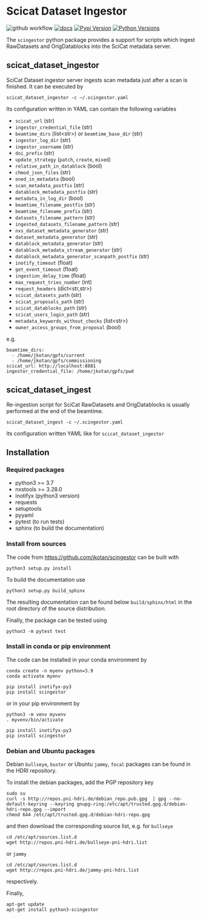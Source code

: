# Scicat Dataset Ingestor

![github workflow](https://github.com/jkotan/scingestor/actions/workflows/tests.yml/badge.svg) [![docs](https://img.shields.io/badge/Documentation-webpages-ADD8E6.svg)](https://jkotan.github.io/scingestor/index.html) [![Pypi Version](https://img.shields.io/pypi/v/scingestor.svg)](https://pypi.python.org/pypi/scingestor) [![Python Versions](https://img.shields.io/pypi/pyversions/scingestor.svg)](https://pypi.python.org/pypi/scingestor/)

The `scingestor` python package provides a support for scripts which ingest RawDatasets and OrigDatablocks into the SciCat metadata server.

## scicat_dataset_ingestor
SciCat Dataset ingestor server ingests scan metadata just after a scan is finished. It can be executed by

```
scicat_dataset_ingestor -c ~/.scingestor.yaml
```
Its configuration written in YAML can contain the following variables
* `scicat_url` (str)
* `ingestor_credential_file` (str)
* `beamtime_dirs` (list\<str\>)  or  `beamtime_base_dir` (str)
* `ingestor_log_dir` (str)
* `ingestor_username` (str)
* `doi_prefix` (str)
* `update_strategy` (`patch`, `create`, `mixed`)
* `relative_path_in_datablock` (bool)
* `chmod_json_files` (str)
* `oned_in_metadata` (bool)
* `scan_metadata_postfix` (str)
* `datablock_metadata_postfix` (str)
* `metadata_in_log_dir` (bool)
* `beamtime_filename_postfix` (str)
* `beamtime_filename_prefix` (str)
* `datasets_filename_pattern` (str)
* `ingested_datasets_filename_pattern` (str)
* `nxs_dataset_metadata_generator` (str)
* `dataset_metadata_generator` (str)
* `datablock_metadata_generator` (str)
* `datablock_metadata_stream_generator` (str)
* `datablock_metadata_generator_scanpath_postfix` (str)
* `inotify_timeout` (float)
* `get_event_timeout` (float)
* `ingestion_delay_time` (float)
* `max_request_tries_number` (int)
* `request_headers` (dict\<str,str\>)
* `scicat_datasets_path` (str)
* `scicat_proposals_path` (str)
* `scicat_datablocks_path` (str)
* `scicat_users_login_path` (str)
* `metadata_keywords_without_checks` (list\<str\>)
* `owner_access_groups_from_proposal` (bool)

e.g.
```
beamtime_dirs:
  - /home/jkotan/gpfs/current
  - /home/jkotan/gpfs/commissioning
scicat_url: http://localhost:8881
ingestor_credential_file: /home/jkotan/gpfs/pwd
```

## scicat_dataset_ingest

Re-ingestion script for SciCat RawDatasets and OrigDatablocks is usually performed at the end of the beamtime.
```
scicat_dataset_ingest -c ~/.scingestor.yaml
```
Its configuration written YAML like for `scicat_dataset_ingestor`
## Installation

### Required packages

* python3 >= 3.7
* nxstools >= 3.28.0
* inotifyx (python3 version)
* requests
* setuptools
* pyyaml
* pytest (to run tests)
* sphinx (to build the documentation)


### Install from sources

The code from https://github.com/jkotan/scingestor can be built with

```
python3 setup.py install
```


To build the documentation use

```
python3 setup.py build_sphinx
```

The resulting documentation can be found below `build/sphinx/html` in the root
directory of the source distribution.

Finally, the package can be tested using

```
python3 -m pytest test
```

### Install in conda or pip environment

The code can be installed in your conda environment by
```
conda create -n myenv python=3.9
conda activate myenv

pip install inotifyx-py3
pip install scingestor
```

or in your pip environment by
```
python3 -m venv myvenv
. myvenv/bin/activate

pip install inotifyx-py3
pip install scingestor
```


### Debian and Ubuntu packages

Debian  `bullseye`, `buster`  or Ubuntu  `jammy`, `focal` packages can be found in the HDRI repository.

To install the debian packages, add the PGP repository key

```
sudo su
curl -s http://repos.pni-hdri.de/debian_repo.pub.gpg  | gpg --no-default-keyring --keyring gnupg-ring:/etc/apt/trusted.gpg.d/debian-hdri-repo.gpg --import
chmod 644 /etc/apt/trusted.gpg.d/debian-hdri-repo.gpg
```

and then download the corresponding source list, e.g.
for `bullseye`

```
cd /etc/apt/sources.list.d
wget http://repos.pni-hdri.de/bullseye-pni-hdri.list
```

or `jammy`

```
cd /etc/apt/sources.list.d
wget http://repos.pni-hdri.de/jammy-pni-hdri.list
```
respectively.

Finally,

```
apt-get update
apt-get install python3-scingestor
```
